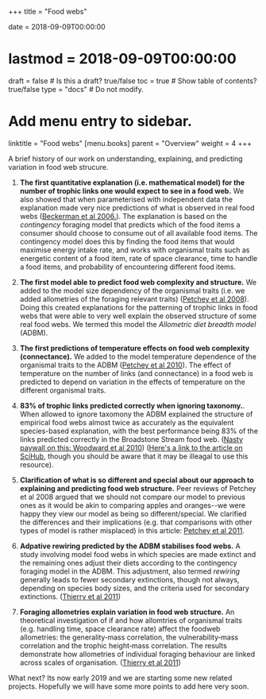 +++
title = "Food webs"

date = 2018-09-09T00:00:00
# lastmod = 2018-09-09T00:00:00

draft = false  # Is this a draft? true/false
toc = true  # Show table of contents? true/false
type = "docs"  # Do not modify.

# Add menu entry to sidebar.
linktitle = "Food webs"
[menu.books]
  parent = "Overview"
  weight = 4
+++

A brief history of our work on understanding, explaining, and predicting variation in food web strucure.

1. **The first quantitative explanation (i.e. mathematical model) for the number of trophic links one would expect to see in a food web.** We also showed that when parameterised with independent data the explanation made very nice predictions of what is observed in real food webs ([Beckerman et al 2006.](https://www.pnas.org/content/103/37/13745)). The explanation is based on the *contingency* foraging model that predicts which of the food items a consumer should choose to consume out of all available food items. The contingency model does this by finding the food items that would maximise energy intake rate, and works with organismal traits such as energetic content of a food item, rate of space clearance, time to handle a food items, and probability of encountering different food items. 

2. **The first model able to predict food web complexity and structure.** We added to the model size dependency of the organismal traits (i.e. we added allometries of the foraging relevant traits) ([Petchey et al 2008](https://www.pnas.org/content/105/11/4191)). Doing this created explanations for the patterning of trophic links in food webs that were able to very well explain the observed structure of some real food webs. We termed this model the *Allometric diet breadth model* (ADBM).
 
3. **The first predictions of temperature effects on food web complexity (connectance).** We added to the model temperature dependence of the organismal traits to the ADBM ([Petchey et al 2010](https://royalsocietypublishing.org/doi/full/10.1098/rstb.2010.0011)). The effect of temperature on the number of links (and connectance) in a food web is predicted to depend on variation in the effects of temperature on the different organismal traits.

4. **83% of trophic links predicted correctly when ignoring taxonomy.**. When allowed to ignore taxomony the ADBM explained the structure of empirical food webs almost twice as accurately as the equivalent species-based explanation, with the best performance being 83% of the links predicted correctly in the Broadstone Stream food web. ([Nasty paywall on this: Woodward et al 2010](https://www.sciencedirect.com/science/article/pii/B978012385005800006X)) ([Here's a link to the article on SciHub](https://sci-hub.tw/10.1016/B978-0-12-385005-8.00006-X), though you should be aware that it may be illeagal to use this resource).

5. **Clarification of what is so different and special about our approach to explaining and predicting food web structure.** Peer reviews of Petchey et al 2008 argued that we should not compare our model to previous ones as it would be akin to comparing apples and oranges--we were happy they view our model as being so different/special. We clarified the differences and their implications (e.g. that comparisons with other types of model is rather misplaced) in this article: [Petchey et al 2011](https://www.sciencedirect.com/science/article/pii/S0022519311001652).

6. **Adpative rewiring predicted by the ADBM stabilises food webs.** A study involving model food webs in which species are made extinct and the remaining ones adjust their diets according to the contingency foraging model in the ADBM. This adjustment, also termed *rewiring* generally leads to fewer secondary extinctions, though not always, depending on species body sizes, and the criteria used for secondary extinctions. ([Thierry et al 2011](https://www.sciencedirect.com/science/article/pii/S1439179111001186))

7. **Foraging allometries explain variation in food web structure.** An theoretical investigation of if and how allomtries of organismal traits (e.g. handling time, space clearance rate) affect the foodweb allometries: the generality‐mass correlation, the vulnerability‐mass correlation and the trophic height‐mass correlation. The results demonstrate how allometries of individual foraging behaviour are linked across scales of organisation. ([Thierry et al 2011](https://onlinelibrary.wiley.com/doi/full/10.1111/j.1600-0706.2010.18861.x))

What next? Its now early 2019 and we are starting some new related projects. Hopefully we will have some more points to add here very soon.



